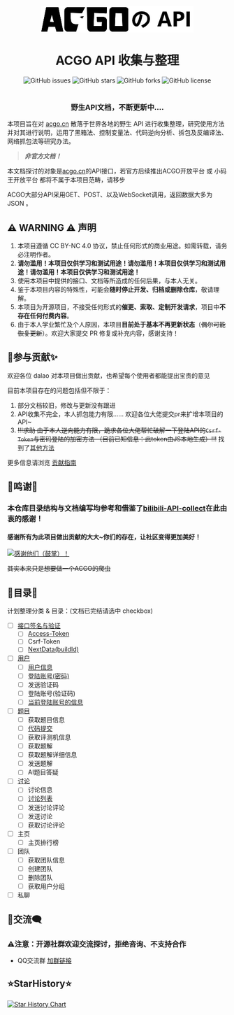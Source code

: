<p align="center">
    <img src="./assets/img/logo.png" width="350" height="60" alt="Logo加载不出来（悲）">
</p>

<h1 align="center">ACGO API 收集与整理</h1>
<p align="center" class="shields">
    <a href="https://github.com/xiaosuyyds/ACGO-API-collect/issues" style="text-decoration:none">
        <img src="https://img.shields.io/github/issues/xiaosuyyds/ACGO-API-collect.svg?color=lightrey&style=for-the-badge" alt="GitHub issues"/>
    </a>
    <a href="https://github.com/xiaosuyyds/ACGO-API-collect/stargazers" style="text-decoration:none" >
        <img src="https://img.shields.io/github/stars/xiaosuyyds/ACGO-API-collect.svg?color=lightrey&style=for-the-badge" alt="GitHub stars"/>
    </a>
    <a href="https://github.com/xiaosuyyds/ACGO-API-collect/network" style="text-decoration:none" >
        <img src="https://img.shields.io/github/forks/xiaosuyyds/ACGO-API-collect.svg?color=lightrey&style=for-the-badge" alt="GitHub forks"/>
    </a>
    <a href="https://github.com/xiaosuyyds/ACGO-API-collect/blob/master/LICENSE" style="text-decoration:none" >
        <img src="https://img.shields.io/badge/License-CC%20BY--NC%204.0-lightgrey.svg?color=lightrey&style=for-the-badge" alt="GitHub license"/>
    </a>
    <br>
    <a href="https://github.com/xiaosuyyds/ACGO-API-collect">
        <img src="https://counter.seku.su/cmoe?name=acgoapi&theme=moebooru" alt=""/>
    </a>
</p>


<h3 align="center">野生API文档，不断更新中....</h3>

本项目旨在对 [acgo.cn](https://www.acgo.cn/) 散落于世界各地的野生 API 进行收集整理，研究使用方法并对其进行说明，运用了黑箱法、控制变量法、代码逆向分析、拆包及反编译法、网络抓包法等研究办法。


> ***非官方文档！***

本文档探讨的对象是[acgo.cn](https://www.acgo.cn/)的API接口，若官方后续推出ACGO开放平台 或 小码王开放平台 都将不属于本项目范畴，请移步

ACGO大部分API采用GET、POST、以及WebSocket调用，返回数据大多为 JSON 。

## ⚠️ WARNING ⚠️ 声明

1. 本项目遵循 CC BY-NC 4.0 协议，禁止任何形式的商业用途。如需转载，请务必注明作者。
2. **请勿滥用！本项目仅供学习和测试用途！请勿滥用！本项目仅供学习和测试用途！请勿滥用！本项目仅供学习和测试用途！**
3. 使用本项目中提供的接口、文档等所造成的任何后果，与本人无关。
4. 鉴于本项目内容的特殊性，可能会**随时停止开发、归档或删除仓库**，敬请理解。
5. 本项目为开源项目，不接受任何形式的**催更、索取、定制开发请求**，项目中**不存在任何付费内容**。
6. 由于本人学业繁忙及个人原因，本项目**目前处于基本不再更新状态**（~~偶尔可能恢复更新~~）。欢迎大家提交 PR 修复或补充内容，感谢支持！

## 🎉参与贡献✨

欢迎各位 dalao 对本项目做出贡献，也希望每个使用者都能提出宝贵的意见

目前本项目存在的问题包括但不限于：

1. 部分文档较旧，修改与更新没有跟进
2. API收集不完全，本人抓包能力有限…… 欢迎各位大佬提交pr来扩增本项目的API~
3. ~~!!!求助 由于本人逆向能力有限，跪求各位大佬帮忙破解一下登陆API的`Csrf-Token`与密码登陆的加密方法 （目前已知信息：此token由JS本地生成）!!!~~ 找到了[其他方法](/docs/sgin/access-token.md)

更多信息请浏览 [贡献指南](CONTRIBUTING.md)

## 🌼鸣谢🌼

### 本仓库目录结构与文档编写均参考和借鉴了[bilibili-API-collect](https://github.com/SocialSisterYi/bilibili-API-collect)在此由衷的感谢！
#### 感谢所有为此项目做出贡献的大大~你们的存在，让社区变得更加美好！
<a href="https://github.com/xiaosuyyds/ACGO-API-collect/graphs/contributors">
  <img src="https://contrib.rocks/image?repo=xiaosuyyds/ACGO-API-collect&max=999" alt=感谢他们（鼓掌）！>
</a>

~~其实本来只是想要做一个ACGO的爬虫~~

## 🍴目录📝

计划整理分类 & 目录：(文档已完结请选中 checkbox)
- [ ] [接口签名与验证](docs/sgin)
  - [ ] [Access-Token](docs/sgin/access-token.md)
  - [ ] Csrf-Token
  - [ ] [NextData(buildId)](./docs/sgin/next_data.md)
- [ ] [用户](docs/user)
  - [ ] [用户信息](docs/user/user_info.md)
  - [ ] [登陆账号(密码)](docs/user/login_password.md)
  - [ ] 发送验证码
  - [ ] 登陆账号(验证码)
  - [ ] [当前登陆账号的信息](docs/user/login_info.md)
- [ ] [题目](docs/problemset)
  - [ ] 获取题目信息
  - [ ] [代码提交](docs/problemset/submit_code.md)
  - [ ] 获取评测机信息
  - [ ] 获取题解
  - [ ] 获取题解详细信息
  - [ ] 发送题解
  - [ ] AI题目答疑
- [ ] [讨论](docs/discuss)
  - [ ] 讨论信息
  - [ ] [讨论列表](docs/discuss/get_list.md)
  - [ ] 发送讨论评论
  - [ ] 发送讨论
  - [ ] 获取讨论评论
- [ ] 主页
  - [ ] 主页排行榜
- [ ] 团队
  - [ ] 获取团队信息
  - [ ] 创建团队
  - [ ] 删除团队
  - [ ] 获取用户分组
- [ ] 私聊

## 💬交流🗨️

### ⚠️️注意：开源社群欢迎交流探讨，拒绝咨询、不支持合作

- QQ交流群 [加群链接](http://qm.qq.com/cgi-bin/qm/qr?_wv=1027&k=m7l22Rbe39Jpoe2MVwZBdR1GNJFCTSGO&authKey=qwwomxgR8Nudz7uVnuEj3R9mphn6%2FEVzMZ%2FviimtZKimuaJjdqsat%2FHbYuuvLNdN&noverify=0&group_code=830159613)

## ⭐StarHistory⭐

[![Star History Chart](https://api.star-history.com/svg?repos=xiaosuyyds/ACGO-API-collect&type=Date)](https://star-history.com/#xiaosuyyds/ACGO-API-collect&Date)
